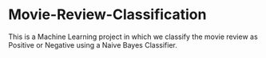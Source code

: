 # Movie-Review-Classification
This is a Machine Learning project in which we classify the movie review as Positive or Negative using a Naive Bayes Classifier.
